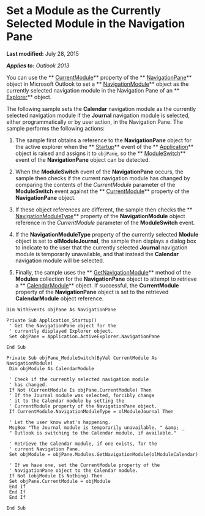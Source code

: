 
# Set a Module as the Currently Selected Module in the Navigation Pane

 **Last modified:** July 28, 2015

 _**Applies to:** Outlook 2013_

You can use the  ** [CurrentModule](df7086b3-4174-839f-0756-a5201379ed92.md)** property of the ** [NavigationPane](b6538c72-6115-99fc-c926-e0532a747823.md)** object in Microsoft Outlook to set a ** [NavigationModule](76565eaf-1e64-f5d4-b90f-ba156863802c.md)** object as the currently selected navigation module in the Navigation Pane of an ** [Explorer](026591e5-049f-503a-4166-34e6dbc225fb.md)** object.

The following sample sets the  **Calendar** navigation module as the currently selected navigation module if the **Journal** navigation module is selected, either programmatically or by user action, in the Navigation Pane. The sample performs the following actions:

1. The sample first obtains a reference to the  **NavigationPane** object for the active explorer when the ** [Startup](d4724d96-2572-b1e3-e202-0bfffb5cf7d5.md)** event of the ** [Application](797003e7-ecd1-eccb-eaaf-32d6ddde8348.md)** object is raised and assigns it to `objPane`, so the  ** [ModuleSwitch](63ecb01e-56e2-cfa8-0481-b81761f6ab5c.md)** event of the **NavigationPane** object can be detected.
    
2. When the  **ModuleSwitch** event of the **NavigationPane** occurs, the sample then checks if the current navigation module has changed by comparing the contents of the _CurrentModule_ parameter of the **ModuleSwitch** event against the ** [CurrentModule](df7086b3-4174-839f-0756-a5201379ed92.md)** property of the **NavigationPane** object.
    
3. If these object references are different, the sample then checks the  ** [NavigationModuleType](ee1fc78a-9720-c8d0-964c-0178ddbe8af6.md)** property of the **NavigationModule** object reference in the _CurrentModule_ parameter of the **ModuleSwitch** event.
    
4. If the  **NavigationModuleType** property of the currently selected **Module** object is set to **olModuleJournal**, the sample then displays a dialog box to indicate to the user that the currently selected  **Journal** navigation module is temporarily unavailable, and that instead the **Calendar** navigation module will be selected.
    
5. Finally, the sample uses the  ** [GetNavigationModule](7c1a1313-94a4-fa68-7e70-66d85496fec0.md)** method of the **Modules** collection for the **NavigationPane** object to attempt to retrieve a ** [CalendarModule](9203024d-9cef-75e0-600f-f3899e24761a.md)** object. If successful, the **CurrentModule** property of the **NavigationPane** object is set to the retrieved **CalendarModule** object reference.
    



```
Dim WithEvents objPane As NavigationPane 
 
Private Sub Application_Startup() 
 ' Get the NavigationPane object for the 
 ' currently displayed Explorer object. 
 Set objPane = Application.ActiveExplorer.NavigationPane 
 
End Sub 
 
Private Sub objPane_ModuleSwitch(ByVal CurrentModule As NavigationModule) 
 Dim objModule As CalendarModule 
 
 ' Check if the currently selected navigation module 
 ' has changed. 
 If Not (CurrentModule Is objPane.CurrentModule) Then 
 ' If the Journal module was selected, forcibly change 
 ' it to the Calendar module by setting the 
 ' CurrentModule property of the NavigationPane object. 
 If CurrentModule.NavigationModuleType = olModuleJournal Then 
 
 ' Let the user know what's happening. 
 MsgBox "The Journal module is temporarily unavailable. " &amp; _ 
 " Outlook is switching to the Calendar module, if available." 
 
 ' Retrieve the Calendar module, if one exists, for the 
 ' current Navigation Pane. 
 Set objModule = objPane.Modules.GetNavigationModule(olModuleCalendar) 
 
 ' If we have one, set the CurrentModule property of the 
 ' NavigationPane object to the Calendar module. 
 If Not (objModule Is Nothing) Then 
 Set objPane.CurrentModule = objModule 
 End If 
 End If 
 End If 
 
End Sub 

```

